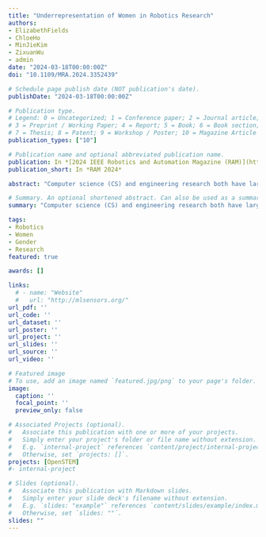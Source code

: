 ```yaml
---
title: "Underrepresentation of Women in Robotics Research"
authors:
- ElizabethFields
- ChloeHo
- MinJieKim
- ZixuanWu
- admin
date: "2024-03-18T00:00:00Z"
doi: "10.1109/MRA.2024.3352439"

# Schedule page publish date (NOT publication's date).
publishDate: "2024-03-18T00:00:00Z"

# Publication type.
# Legend: 0 = Uncategorized; 1 = Conference paper; 2 = Journal article;
# 3 = Preprint / Working Paper; 4 = Report; 5 = Book; 6 = Book section;
# 7 = Thesis; 8 = Patent; 9 = Workshop / Poster; 10 = Magazine Article
publication_types: ["10"]

# Publication name and optional abbreviated publication name.
publication: In *[2024 IEEE Robotics and Automation Magazine (RAM)](https://www.ieee-ras.org/publications/ram)*
publication_short: In *RAM 2024*

abstract: "Computer science (CS) and engineering research both have large and well documented gender diversity gaps. In fact, previous studies have reported that the overall CS Female Author Ratio (FAR) is only in the range of 16-26% and varies significantly between CS subfields ranging from as high as 42% in CS Education to as low as 8% in Theory and Algorithms. While recent work has shown that the diversity in conference leadership has increased substantially over recent years, and that the state of gender diversity in marine robotics ranges from 7% to 44% across various countries in Europe, there has not been a comprehensive study analyzing the current state of gender diversity across the broader overall field of robotics. To begin to address this gap we recently collected and analyzed the gender of paper authors from all IEEE RAS fully sponsored conferences (ARSO, CASE, HAPTICS, Humanoids, ICRA, ISAM, MEMS, RoboSoft, SIMPAR, SSRR) as well as IROS from 2019-2021. As many ICRA and IROS papers were dual submitted to RA-L during this timeframe, we also added all papers published in RA-L over that same timeframe to our analysis. Overall, we find that robotics has a long way to go to reach gender parity, with an overall FAR of only 11-12%. We hope this analysis helps the robotics community to continue to emphasize the importance of working to improve our diversity."

# Summary. An optional shortened abstract. Can also be used as a summary for an extended abstract or poster etc.
summary: "Computer science (CS) and engineering research both have large and well documented gender diversity gaps. In fact, previous studies have reported that the overall CS Female Author Ratio (FAR) is only in the range of 16-26% and varies significantly between CS subfields ranging from as high as 42% in CS Education to as low as 8% in Theory and Algorithms. To understand the current state of gender diversity of robotics, we recently collected and analyzed the gender of paper authors from all IEEE RAS fully sponsored conferences (ARSO, CASE, HAPTICS, Humanoids, ICRA, ISAM, MEMS, RoboSoft, SIMPAR, SSRR) as well as IROS and RA-L from 2019-2021. Overall, we find that robotics has a long way to go to reach gender parity, with an overall FAR of only 11-12%. We hope this analysis helps the robotics community to continue to emphasize the importance of working to improve our diversity."

tags:
- Robotics
- Women
- Gender
- Research
featured: true

awards: []

links:
  # - name: "Website"
  #   url: "http://mlsensors.org/"
url_pdf: ''
url_code: ''
url_dataset: ''
url_poster: ''
url_project: ''
url_slides: ''
url_source: ''
url_video: ''

# Featured image
# To use, add an image named `featured.jpg/png` to your page's folder. 
image:
  caption: ''
  focal_point: ''
  preview_only: false

# Associated Projects (optional).
#   Associate this publication with one or more of your projects.
#   Simply enter your project's folder or file name without extension.
#   E.g. `internal-project` references `content/project/internal-project/index.md`.
#   Otherwise, set `projects: []`.
projects: [OpenSTEM]
#- internal-project

# Slides (optional).
#   Associate this publication with Markdown slides.
#   Simply enter your slide deck's filename without extension.
#   E.g. `slides: "example"` references `content/slides/example/index.md`.
#   Otherwise, set `slides: ""`.
slides: ""
---
```


<!-- {{% alert note %}}
Click the *Cite* button above to demo the feature to enable visitors to import publication metadata into their reference management software.
{{% /alert %}}

{{% alert note %}}
Click the *Slides* button above to demo Academic's Markdown slides feature.
{{% /alert %}} -->

<!-- Supplementary notes can be added here, including [code and math](https://sourcethemes.com/academic/docs/writing-markdown-latex/). -->

